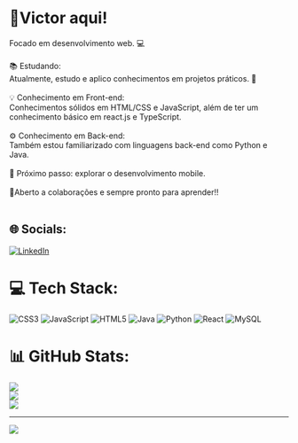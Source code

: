 # 👋Victor aqui! 
Focado em desenvolvimento web. 💻<br><br>📚 Estudando:<br>Atualmente, estudo e aplico conhecimentos em projetos práticos. 🚀<br><br>💡 Conhecimento em Front-end:<br>Conhecimentos sólidos em HTML/CSS e JavaScript, além de ter um conhecimento básico em react.js e TypeScript.<br><br>⚙️ Conhecimento em Back-end:<br>Também estou familiarizado com linguagens back-end como Python e Java. <br><br>📱 Próximo passo: explorar o desenvolvimento mobile.<br><br>🚀Aberto a colaborações e sempre pronto para aprender!!<br><br>


## 🌐 Socials:
[![LinkedIn](https://img.shields.io/badge/LinkedIn-%230077B5.svg?logo=linkedin&logoColor=white)](https://linkedin.com/in/www.linkedin.com/in/victor-braga-749082242) 

# 💻 Tech Stack:
![CSS3](https://img.shields.io/badge/css3-%231572B6.svg?style=for-the-badge&logo=css3&logoColor=white) ![JavaScript](https://img.shields.io/badge/javascript-%23323330.svg?style=for-the-badge&logo=javascript&logoColor=%23F7DF1E) ![HTML5](https://img.shields.io/badge/html5-%23E34F26.svg?style=for-the-badge&logo=html5&logoColor=white) ![Java](https://img.shields.io/badge/java-%23ED8B00.svg?style=for-the-badge&logo=openjdk&logoColor=white) ![Python](https://img.shields.io/badge/python-3670A0?style=for-the-badge&logo=python&logoColor=ffdd54) ![React](https://img.shields.io/badge/react-%2320232a.svg?style=for-the-badge&logo=react&logoColor=%2361DAFB) ![MySQL](https://img.shields.io/badge/mysql-%2300000f.svg?style=for-the-badge&logo=mysql&logoColor=white)
# 📊 GitHub Stats:
![](https://github-readme-stats.vercel.app/api?username=Victord1512&theme=shades-of-purple&hide_border=true&include_all_commits=false&count_private=false)<br/>
![](https://github-readme-streak-stats.herokuapp.com/?user=Victord1512&theme=shades-of-purple&hide_border=true)<br/>
![](https://github-readme-stats.vercel.app/api/top-langs/?username=Victord1512&theme=shades-of-purple&hide_border=true&include_all_commits=false&count_private=false&layout=compact)

---
[![](https://visitcount.itsvg.in/api?id=Victord1512&icon=0&color=1)](https://visitcount.itsvg.in)

<!-- Proudly created with GPRM ( https://gprm.itsvg.in ) -->
